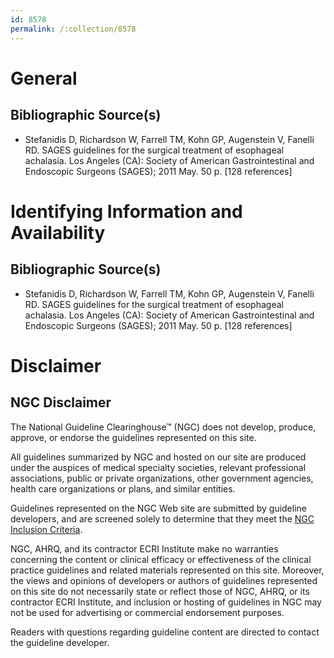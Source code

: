 ```yaml
---
id: 8578
permalink: /:collection/8578
---
```


# General

## Bibliographic Source(s)

- Stefanidis D, Richardson W, Farrell TM, Kohn GP, Augenstein V, Fanelli RD. SAGES guidelines for the surgical treatment of esophageal achalasia. Los Angeles (CA): Society of American Gastrointestinal and Endoscopic Surgeons (SAGES); 2011 May. 50 p. [128 references]

# Identifying Information and Availability

## Bibliographic Source(s)

- Stefanidis D, Richardson W, Farrell TM, Kohn GP, Augenstein V, Fanelli RD. SAGES guidelines for the surgical treatment of esophageal achalasia. Los Angeles (CA): Society of American Gastrointestinal and Endoscopic Surgeons (SAGES); 2011 May. 50 p. [128 references]

# Disclaimer

## NGC Disclaimer

The National Guideline Clearinghouse™ (NGC) does not develop, produce, approve, or endorse the guidelines represented on this site.

All guidelines summarized by NGC and hosted on our site are produced under the auspices of medical specialty societies, relevant professional associations, public or private organizations, other government agencies, health care organizations or plans, and similar entities.

Guidelines represented on the NGC Web site are submitted by guideline developers, and are screened solely to determine that they meet the [NGC Inclusion Criteria](/help-and-about/summaries/inclusion-criteria).

NGC, AHRQ, and its contractor ECRI Institute make no warranties concerning the content or clinical efficacy or effectiveness of the clinical practice guidelines and related materials represented on this site. Moreover, the views and opinions of developers or authors of guidelines represented on this site do not necessarily state or reflect those of NGC, AHRQ, or its contractor ECRI Institute, and inclusion or hosting of guidelines in NGC may not be used for advertising or commercial endorsement purposes.

Readers with questions regarding guideline content are directed to contact the guideline developer.

